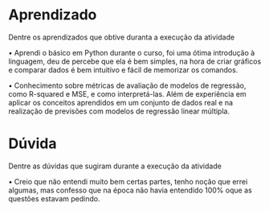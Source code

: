 # Aprendizado

Dentre os aprendizados que obtive duranta a execução da atividade 

• Aprendi o básico em Python durante o curso, foi uma ótima introdução à linguagem, deu de percebe que ela é bem simples, na hora de criar gráficos e comparar dados é bem intuitivo e fácil de memorizar os comandos.

• Conhecimento sobre métricas de avaliação de modelos de regressão, como R-squared e MSE, e como interpretá-las. Além de experiência em aplicar os conceitos aprendidos em um conjunto de dados real e na realização de previsões com modelos de regressão linear múltipla.

# Dúvida

Dentre as dúvidas que sugiram durante a execução da atividade

• Creio que não entendi muito bem certas partes, tenho noção que errei algumas, mas confesso que na época não havia entendido 100% oque as questões estavam pedindo.
